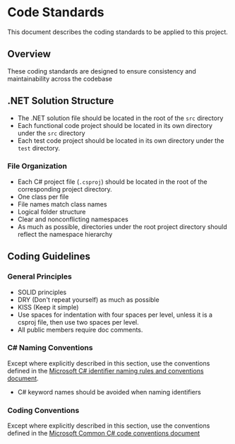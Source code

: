 # Code Standards

This document describes the coding standards to be applied to this project.

## Overview

These coding standards are designed to ensure consistency and maintainability across the codebase

## .NET Solution Structure

- The .NET solution file should be located in the root of the `src` directory
- Each functional code project should be located in its own directory under the `src` directory
- Each test code project should be located in its own directory under the `test` directory.

### File Organization

- Each C# project file (`.csproj`) should be located in the root of the corresponding project directory.
- One class per file
- File names match class names
- Logical folder structure
- Clear and nonconflicting namespaces
- As much as possible, directories under the root project directory should reflect the namespace hierarchy

## Coding Guidelines

### General Principles

- SOLID principles
- DRY (Don't repeat yourself) as much as possible
- KISS (Keep it simple)
- Use spaces for indentation with four spaces per level, unless it is a csproj file, then use two spaces per level.
- All public members require doc comments.

### C# Naming Conventions

Except where explicitly described in this section, use the conventions defined in the [Microsoft C# identifier naming rules and conventions document](https://learn.microsoft.com/en-us/dotnet/csharp/fundamentals/coding-style/identifier-names).

- C# keyword names should be avoided when naming identifiers

### Coding Conventions

Except where explicitly described in this section, use the conventions defined in the [Microsoft Common C# code conventions document](https://learn.microsoft.com/en-us/dotnet/csharp/fundamentals/coding-style/coding-conventions`)
